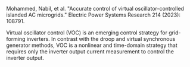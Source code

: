 Mohammed, Nabil, et al. "Accurate control of virtual oscillator-controlled islanded AC microgrids." Electric Power Systems Research 214 (2023): 108791.

Virtual oscillator control (VOC) is an emerging control strategy for grid-forming inverters. In contrast with the droop and virtual synchronous generator methods, VOC is a nonlinear and time-domain strategy that requires only the inverter output current measurement to control the inverter output.
